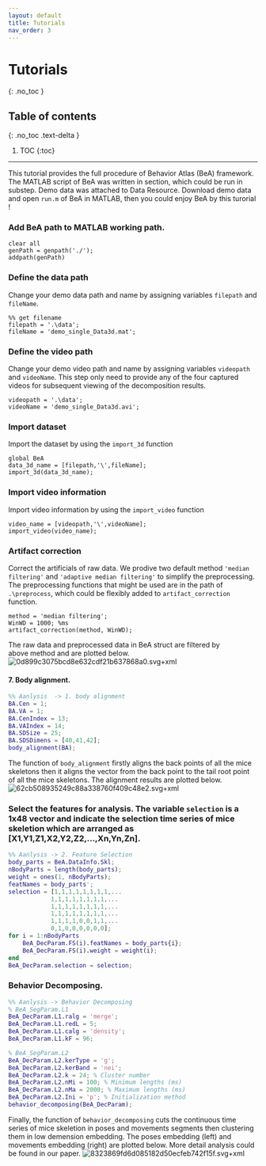 ```yaml
---
layout: default
title: Tutorials
nav_order: 3
---
```


# Tutorials
{: .no_toc }

## Table of contents
{: .no_toc .text-delta }

1. TOC
{:toc}

---

This tutorial provides the full procedure of Behavior Atlas (BeA) framework. The MATLAB script of BeA was written in section, which could be run in substep. Demo data was attached to Data Resource. Download demo data and open `run.m` of BeA in MATLAB, then you could enjoy BeA by this turorial !

### Add BeA path to MATLAB working path.

``` 
clear all
genPath = genpath('./');
addpath(genPath)
```

### Define the data path

Change your demo data path and name by assigning variables `filepath` and `fileName`.

``` 
%% get filename
filepath = '.\data';
fileName = 'demo_single_Data3d.mat';
```

### Define the video path

Change your demo video path and name by assigning variables `videopath` and `videoName`. This step only need to provide any of the four captured videos for subsequent viewing of the decomposition results.

```
videopath = '.\data';
videoName = 'demo_single_Data3d.avi';
```

### Import dataset
Import the dataset by using the `import_3d` function

```
global BeA
data_3d_name = [filepath,'\',fileName];
import_3d(data_3d_name);
```

### Import video information 

Import video information by using the `import_video` function

```
video_name = [videopath,'\',videoName];
import_video(video_name);
```

### Artifact correction 

Correct the artificials of raw data. We prodive two default method `'median filtering'` and `'adaptive median filtering'`  to simplify the preprocessing. The preprocessing functions that might be used are in the path of `.\preprocess`, which could be flexibly added to `artifact_correction` function.
```
method = 'median filtering';
WinWD = 1000; %ms
artifact_correction(method, WinWD);
```

The raw data and preprocessed data in BeA struct are filtered by above method and are plotted below.  
![0d899c3075bcd8e632cdf21b637868a0.svg+xml](en-resource://database/521:0)

#### 7. Body alignment. 

```MATLAB
%% Aanlysis  -> 1. body alignment
BA.Cen = 1;
BA.VA = 1;
BA.CenIndex = 13;
BA.VAIndex = 14;
BA.SDSize = 25;
BA.SDSDimens = [40,41,42];
body_alignment(BA);
```

The function of ``body_alignment`` firstly aligns the back points of all the mice skeletons then it aligns the vector from the back point to the tail root point of all the mice skeletons. The alignment results are plotted below.
![62cb508935249c88a338760f409c48e2.svg+xml](en-resource://database/527:0)

###  Select the features for analysis. The variable ``selection``  is a 1x48 vector and indicate the selection time series of mice skeletion which are arranged as [X1,Y1,Z1,X2,Y2,Z2,...,Xn,Yn,Zn].

```MATLAB
%% Aanlysis -> 2. Feature Selection
body_parts = BeA.DataInfo.Skl;
nBodyParts = length(body_parts);
weight = ones(1, nBodyParts);
featNames = body_parts';
selection = [1,1,1,1,1,1,1,1,...
            1,1,1,1,1,1,1,1,...
            1,1,1,1,1,1,1,1,...
            1,1,1,1,1,1,1,1,...
            1,1,1,1,0,0,1,1,...
            0,1,0,0,0,0,0,0];
for i = 1:nBodyParts
    BeA_DecParam.FS(i).featNames = body_parts{i};
    BeA_DecParam.FS(i).weight = weight(i);
end
BeA_DecParam.selection = selection;
```
### Behavior Decomposing. 

``` MATLAB
%% Aanlysis -> Behavior Decomposing
% BeA_SegParam.L1
BeA_DecParam.L1.ralg = 'merge';
BeA_DecParam.L1.redL = 5;
BeA_DecParam.L1.calg = 'density';
BeA_DecParam.L1.kF = 96;

% BeA_SegParam.L2
BeA_DecParam.L2.kerType = 'g';
BeA_DecParam.L2.kerBand = 'nei';
BeA_DecParam.L2.k = 24; % Cluster number
BeA_DecParam.L2.nMi = 100; % Minimum lengths (ms)
BeA_DecParam.L2.nMa = 2000; % Maximum lengths (ms)
BeA_DecParam.L2.Ini = 'p'; % Initialization method
behavior_decomposing(BeA_DecParam);
```

Finally, the function of ``behavior_decomposing``  cuts the continuous time series of mice skeletion in poses and movements segments then clustering them in low demension embedding. The poses embedding (left) and movements embedding (right) are plotted below. More detail analysis could be found in our paper. 
![8323869fd6d085182d50ecfeb742f15f.svg+xml](en-resource://database/533:0)


